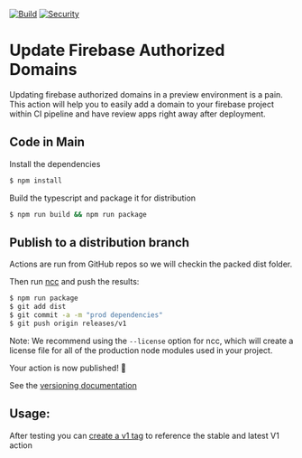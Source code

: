 [![Build](https://github.com/wavezync/firebase-authorized-domains/actions/workflows/check-dist.yml/badge.svg)](https://github.com/wavezync/firebase-authorized-domains/actions/workflows/check-dist.yml) [![Security](https://github.com/wavezync/firebase-authorized-domains/actions/workflows/codeql-analysis.yml/badge.svg)](https://github.com/wavezync/firebase-authorized-domains/actions/workflows/codeql-analysis.yml)

# Update Firebase Authorized Domains

Updating firebase authorized domains in a preview environment is a pain.
This action will help you to easily add a domain to your firebase project within CI pipeline and have
review apps right away after deployment.

## Code in Main

Install the dependencies  
```bash
$ npm install
```

Build the typescript and package it for distribution
```bash
$ npm run build && npm run package
```

## Publish to a distribution branch

Actions are run from GitHub repos so we will checkin the packed dist folder. 

Then run [ncc](https://github.com/zeit/ncc) and push the results:
```bash
$ npm run package
$ git add dist
$ git commit -a -m "prod dependencies"
$ git push origin releases/v1
```

Note: We recommend using the `--license` option for ncc, which will create a license file for all of the production node modules used in your project.

Your action is now published! :rocket: 

See the [versioning documentation](https://github.com/actions/toolkit/blob/master/docs/action-versioning.md)


## Usage:

After testing you can [create a v1 tag](https://github.com/actions/toolkit/blob/master/docs/action-versioning.md) to reference the stable and latest V1 action
